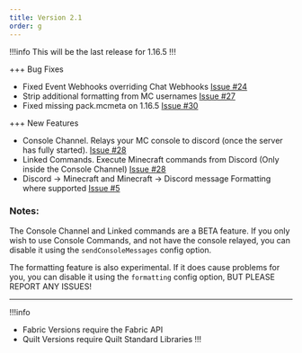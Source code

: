 ```yaml
---
title: Version 2.1
order: g
---
```


!!!info This will be the last release for 1.16.5
!!!

+++ Bug Fixes

* Fixed Event Webhooks overriding Chat Webhooks [Issue #24](https://github.com/hypherionmc/sdlink/issues/24)
* Strip additional formatting from MC usernames [Issue #27](https://github.com/hypherionmc/sdlink/issues/27)
* Fixed missing pack.mcmeta on 1.16.5 [Issue #30](https://github.com/hypherionmc/sdlink/issues/30)

+++ New Features

* Console Channel. Relays your MC console to discord (once the server has fully started). [Issue #28](https://github.com/hypherionmc/sdlink/issues/28)
* Linked Commands. Execute Minecraft commands from Discord (Only inside the Console Channel) [Issue #28](https://github.com/hypherionmc/sdlink/issues/28)
* Discord -> Minecraft and Minecraft -> Discord message Formatting where supported [Issue #5](https://github.com/hypherionmc/sdlink/issues/5)


### Notes:

The Console Channel and Linked commands are a BETA feature. If you only wish to use Console Commands, and not have the console relayed, you can disable it using the
`sendConsoleMessages` config option.


The formatting feature is also experimental. If it does cause problems for you, you can disable it using the `formatting` config option, BUT PLEASE REPORT ANY ISSUES!

---

!!!info
* Fabric Versions require the Fabric API
* Quilt Versions require Quilt Standard Libraries
!!!
